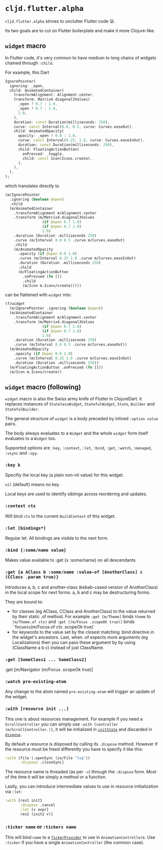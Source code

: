 # `cljd.flutter.alpha`

`cljd.flutter.alpha` strives to unclutter Flutter code 😜.

Its two goals are to cut on Flutter boilerplate and make it more Clojure-like.

## `widget` macro

In Flutter code, it's very common to have medium to long chains of widgets chained through `:child`.

For example, this Dart

```dart
IgnorePointer(
  ignoring: _open,
  child: AnimatedContainer(
    transformAlignment: Alignment.center,
    transform: Matrix4.diagonal3Values(
      _open ? 0.7 : 1.0,
      _open ? 0.7 : 1.0,
      1.0,
    ),
    duration: const Duration(milliseconds: 250),
    curve: const Interval(0.0, 0.5, curve: Curves.easeOut),
    child: AnimatedOpacity(
      opacity: _open ? 0.0 : 1.0,
      curve: const Interval(0.25, 1.0, curve: Curves.easeInOut),
      duration: const Duration(milliseconds: 250),
      child: FloatingActionButton(
        onPressed: _toggle,
        child: const Icon(Icons.create),
      ),
    ),
  ),
);
```

which translates directly to
```clj
(m/IgnorePointer
  .ignoring (boolean @open)
  .child
  (m/AnimatedContainer
    .transformAlignment m/Alignment.center
    .transform (m/Matrix4.diagonal3Values
                 (if @open 0.7 1.0)
                 (if @open 0.7 1.0)
                 1.0)
    .duration (Duration .milliseconds 250)
    .curve (m/Interval 0.0 0.5 .curve m/Curves.easeOut)
    .child
    (m/AnimatedOpacity
      .opacity (if @open 0.0 1.0)
      .curve (m/Interval 0.25 1.0 .curve m/Curves.easeInOut)
      .duration (Duration .milliseconds 250)
      .child
      (m/FloatingActionButton
        .onPressed (fn [])
        .child
        (m/Icon m.Icons/create)))))
```

can be flattened with `widget` into:

```clj
(f/widget
  (m/IgnorePointer .ignoring (boolean @open))
  (m/AnimatedContainer
    .transformAlignment m/Alignment.center
    .transform (m/Matrix4.diagonal3Values
                 (if @open 0.7 1.0)
                 (if @open 0.7 1.0)
                 1.0)
    .duration (Duration .milliseconds 250)
    .curve (m/Interval 0.0 0.5 .curve m/Curves.easeOut))
  (m/AnimatedOpacity
    .opacity (if @open 0.0 1.0)
    .curve (m/Interval 0.25 1.0 .curve m/Curves.easeInOut)
    .duration (Duration .milliseconds 250))
  (m/FloatingActionButton .onPressed (fn []))
  (m/Icon m.Icons/create))
  ```

## `widget` macro (following)

`widget` macro is also the Swiss army knife of Flutter in ClojureDart: it replaces instances of `StatelessWidget`, `StatefulWidget`, `State`, `Builder` and `StatefulBuilder`.

The general structure of `widget` is a body preceded by inlined `:option value` pairs.

The body always evaluates to a `Widget` and the whole `widget` form itself evaluates to a `Widget` too.

Supported options are `:key`, `:context`, `:let`, `:bind`, `:get`, `:watch`, `:managed`, `:vsync` and `:spy`.

### `:key k`

Specifiy the local key (a plain non-nil value) for this widget.

`nil` (default) means no key.

Local keys are used to identify siblings across reordering and updates.

### `:context ctx`

Will bind `ctx` to the current `BuildContext` of this widget.

### `:let [bindings*]`

Regular let. All bindings are visible to the next form.

### `:bind {:some/name value}`

Makes value available to :get {x :some/name} on all descendants.

### `:get {a AClass b :some/name :value-of [AnotherClass] c (CClass .param true)}`

Introduces a, b, c and another-class (kebab-cased version of AnotherClass) in the local scope for
next forms.
a, b and c may be destructuring forms.

They are bound to:
- for classes (eg AClass, CClass and AnotherClass) to the value returned by
  their static .of method.
  For example `:get [m/Theme]` binds `theme` to `(m/Theme.of ctx)` and `:get [(m/Focus .scopeOk true)]`
  binds ``focus` to `(m/Focus.of ctx .scopeOk true)`
- for keywords to the value set by the closest matching :bind directive in
       the widget's ancestors.
     Last, when .of expects more arguments (eg Localizations) then you can pass
     these argument by by using (ClassName a b c) instead of just ClassName.

### `:get [SomeClass1 ... SomeClass2]`
:get [m/Navigator (m/Focus .scopeOk true)]

### `:watch pre-existing-atom`

Any change to the atom named `pre-existing-atom` will trigger an update of the widget.

### `:with [resource init ...]`

This one is about resources management. For example if you need a `ScrollController` you can simply use `:with [controller (m/ScrollController.)]`, it will be initialized in [`initState`](https://api.flutter.dev/flutter/widgets/State/initState.html) and discarded in [`dispose`](https://api.flutter.dev/flutter/widgets/State/dispose.html).

By default a resource is disposed by calling its `.dispose` method. However if the resource must be freed differently you have to specify it like this:

```clj
:with [file (.openSync (io/File "log"))
       :dispose .closeSync]
```

The resource name is threaded (as per `->`) through the `:dispose` form. Most of the time it will be simply a method or a function.

Lastly, you can introduce intermediate values to use in resource initialization via `:let`:

```clj
:with [res1 init1
       :dispose .cancel
       :let [v expr]
       res2 (init2 v)]
```

### `:ticker name` or `:tickers name`

This will bind `name` to a [`TickerProvider`](https://api.flutter.dev/flutter/scheduler/TickerProvider-class.html) to use in `AnimationController`s. Use `:ticker` if you have a single `AnimationController` (the common case).
